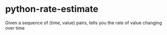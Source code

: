 python-rate-estimate
====================

Given a sequence of (time, value) pairs, tells you the rate of value changing over time